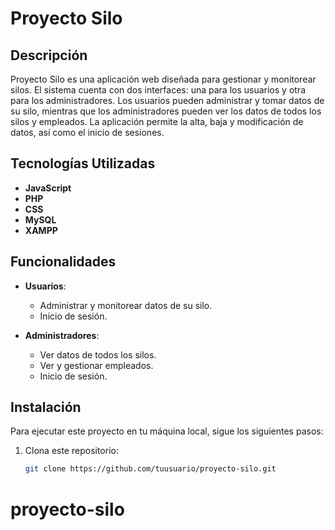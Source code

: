 # Proyecto Silo

## Descripción
Proyecto Silo es una aplicación web diseñada para gestionar y monitorear silos. El sistema cuenta con dos interfaces: una para los usuarios y otra para los administradores. Los usuarios pueden administrar y tomar datos de su silo, mientras que los administradores pueden ver los datos de todos los silos y empleados. La aplicación permite la alta, baja y modificación de datos, así como el inicio de sesiones.

## Tecnologías Utilizadas
- **JavaScript**
- **PHP**
- **CSS**
- **MySQL**
- **XAMPP**

## Funcionalidades
- **Usuarios**:
  - Administrar y monitorear datos de su silo.
  - Inicio de sesión.

- **Administradores**:
  - Ver datos de todos los silos.
  - Ver y gestionar empleados.
  - Inicio de sesión.

## Instalación
Para ejecutar este proyecto en tu máquina local, sigue los siguientes pasos:

1. Clona este repositorio:
   ```sh
   git clone https://github.com/tuusuario/proyecto-silo.git
# proyecto-silo
